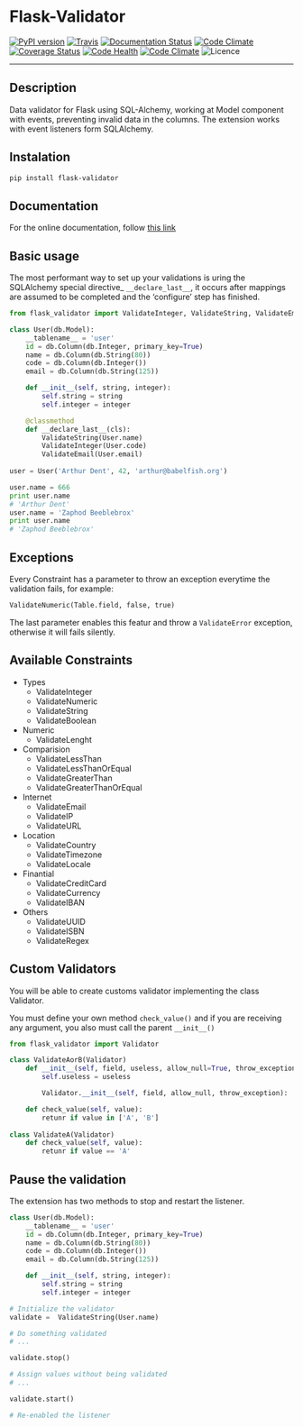 # Flask-Validator
[![PyPI version](https://badge.fury.io/py/Flask-Validator.svg)](https://badge.fury.io/py/Flask-Validator)
[![Travis](https://travis-ci.org/xeBuz/Flask-Validator.svg)](https://travis-ci.org/xeBuz/Flask-Validator)
[![Documentation Status](https://readthedocs.org/projects/flask-validator/badge/?version=latest)](http://flask-validator.readthedocs.org/en/latest/?badge=latest)
[![Code Climate](https://codeclimate.com/github/xeBuz/Flask-Validator/badges/gpa.svg)](https://codeclimate.com/github/xeBuz/Flask-Validator) 
[![Coverage Status](https://coveralls.io/repos/xeBuz/Flask-Validator/badge.svg?branch=master&service=github)](https://coveralls.io/github/xeBuz/Flask-Validator?branch=master)
[![Code Health](https://landscape.io/github/xeBuz/Flask-Validator/master/landscape.svg?style=flat)](https://landscape.io/github/xeBuz/Flask-Validator/master)
[![Code Climate](https://codeclimate.com/github/xeBuz/Flask-Validator/badges/gpa.svg)](https://codeclimate.com/github/xeBuz/Flask-Validator) 
![Licence](https://img.shields.io/pypi/l/Flask-Validator.svg)

------

## Description

Data validator for Flask using SQL-Alchemy, working at Model component with events, preventing invalid data in the columns.
The extension works with event listeners form SQLAlchemy.

## Instalation

```bash
pip install flask-validator
```


## Documentation

For the online documentation, follow [this link](http://flask-validator.readthedocs.org/en/latest/)


## Basic usage

The most performant way to set up your validations is uring the SQLAlchemy special  directive_ ``__declare_last__``, it occurs after mappings are assumed to be completed and the ‘configure’ step has finished.

```python
from flask_validator import ValidateInteger, ValidateString, ValidateEmail

class User(db.Model):
    __tablename__ = 'user'
    id = db.Column(db.Integer, primary_key=True)
    name = db.Column(db.String(80))
    code = db.Column(db.Integer())
    email = db.Column(db.String(125))

    def __init__(self, string, integer):
        self.string = string
        self.integer = integer

    @classmethod
    def __declare_last__(cls):
        ValidateString(User.name)
        ValidateInteger(User.code)
        ValidateEmail(User.email)
        
user = User('Arthur Dent', 42, 'arthur@babelfish.org')

user.name = 666
print user.name 
# 'Arthur Dent'
user.name = 'Zaphod Beeblebrox'
print user.name
# 'Zaphod Beeblebrox'
```


## Exceptions

Every Constraint has a parameter to throw an exception everytime the validation fails, for example:

```python
ValidateNumeric(Table.field, false, true)
```

The last parameter enables this featur and throw a `ValidateError` exception, otherwise it will fails silently.



## Available Constraints

- Types
  - ValidateInteger
  - ValidateNumeric
  - ValidateString
  - ValidateBoolean
- Numeric
  - ValidateLenght
- Comparision
  - ValidateLessThan
  - ValidateLessThanOrEqual
  - ValidateGreaterThan
  - ValidateGreaterThanOrEqual
- Internet
  - ValidateEmail
  - ValidateIP
  - ValidateURL
- Location
  - ValidateCountry
  - ValidateTimezone
  - ValidateLocale
- Finantial
  - ValidateCreditCard
  - ValidateCurrency
  - ValidateIBAN
- Others 
  - ValidateUUID
  - ValidateISBN
  - ValidateRegex


## Custom Validators


You will be able to create customs validator implementing the class Validator.

You must define your own method ``check_value()`` and if you are receiving any argument, you also must call the parent ``__init__()``


```python
from flask_validator import Validator

class ValidateAorB(Validator)
    def __init__(self, field, useless, allow_null=True, throw_exception=False):
        self.useless = useless

        Validator.__init__(self, field, allow_null, throw_exception):

    def check_value(self, value):
        retunr if value in ['A', 'B']
        
class ValidateA(Validator)
    def check_value(self, value):
        retunr if value == 'A'
```            
           
            
## Pause the validation

The extension has two methods to stop and restart the listener. 

```python
class User(db.Model):
    __tablename__ = 'user'
    id = db.Column(db.Integer, primary_key=True)
    name = db.Column(db.String(80))
    code = db.Column(db.Integer())
    email = db.Column(db.String(125))

    def __init__(self, string, integer):
        self.string = string
        self.integer = integer

# Initialize the validator
validate =  ValidateString(User.name)

# Do something validated
# ...

validate.stop()

# Assign values without being validated
# ...

validate.start()

# Re-enabled the listener

```



